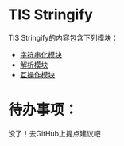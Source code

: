 # TIS Stringify

TIS Stringify的内容包含下列模块：

* [字符串化模块](modules/string_module.md)
* [解析模块](modules/parse_module.md)
* [互操作模块](modules/interop_module.md)

# 待办事项： 
没了！去GitHub上提点建议吧